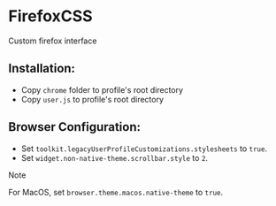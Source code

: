 # FirefoxCSS
Custom firefox interface

## Installation:
- Copy `chrome` folder to profile's root directory
- Copy `user.js` to profile's root directory

## Browser Configuration:
- Set `toolkit.legacyUserProfileCustomizations.stylesheets` to `true`.
- Set `widget.non-native-theme.scrollbar.style` to `2`.

> [!NOTE]
> For MacOS, set `browser.theme.macos.native-theme` to `true`.